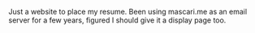 Just a website to place my resume. Been using mascari.me as an email server for a few years, figured I should give it a display page too.
